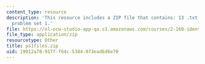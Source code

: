 ```yaml
---
content_type: resource
description: 'This resource includes a ZIP file that contains: 13 .txt files to support
  problem set 1.'
file: https://ol-ocw-studio-app-qa.s3.amazonaws.com/courses/2-160-identification-estimation-and-learning-spring-2006/19012a78917ff64c5384073ead6d6e70_ps1files.zip
file_type: application/zip
resourcetype: Other
title: ps1files.zip
uid: 19012a78-917f-f64c-5384-073ead6d6e70
---
```

